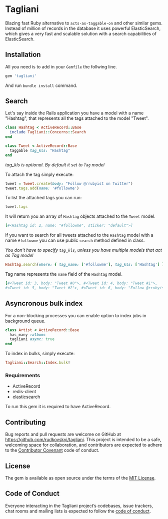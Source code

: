 # Tagliani

Blazing fast Ruby alternative to `acts-as-taggable-on` and other similar gems. Instead of million of records in the database it uses powerful ElasticSearch, which gives a very fast and scalable solution with a search capabilities of ElasticSearch.

## Installation

All you need is to add in your `Gemfile` the follwing line.

```ruby
gem 'tagliani'
```

And run `bundle install` command.

## Search

Let's say inside the Rails application you have a model with a name "Hashtag", that represents all the tags attached to the model "Tweet".

```ruby
class Hashtag < ActiveRecord::Base
  include Tagliani::Concerns::Search
end

class Tweet < ActiveRecord::Base
  taggable tag_kls: "Hashtag"
end
```

*tag_kls is optional. By default it set to `Tag` model*

To attach the tag simply execute:

```ruby
tweet = Tweet.create(body: "Follow @rrubyist on Twitter")
tweet.tags.add(name: '#followme')
```

To list the attached tags you can run:

```ruby
tweet.tags
```

It will return you an array of `Hashtag` objects attached to the `Tweet` model.

```ruby
[#<Hashtag id: 2, name: "#followme", sticker: "default">]
```

If you want to search for all tweets attached to the `Hashtag` model with a name `#followme` you can use public `search` method defined in class.

*You don't have to specify `tag_kls`, unless you have multiple models that act as Tag model*

```ruby
Hashtag.search(where: { tag_name: ['#followme'], tag_kls: ['Hashtag'] }
```

Tag name represents the `name` field of the `Hashtag` model.

```ruby
[#<Tweet id: 3, body: "Tweet #0">, #<Tweet id: 4, body: "Tweet #1">, 
#<Tweet id: 5, body: "Tweet #2">, #<Tweet id: 6, body: "Follow @rrubyist on Twitter">]
```

## Asyncronous bulk index

For a non-blocking processes you can enable option to index jobs in background queue.

```ruby
class Artist < ActiveRecord::Base
  has_many :albums
  tagliani async: true
end
```

To index in bulks, simply execute:
```ruby
Tagliani::Search::Index.bulk!
```

### Requirements

* ActiveRecord
* redis-client
* elasticsearch

To run this gem it is required to have ActiveRecord.

## Contributing

Bug reports and pull requests are welcome on GitHub at https://github.com/rudkovskyi/tagliani. This project is intended to be a safe, welcoming space for collaboration, and contributors are expected to adhere to the [Contributor Covenant](http://contributor-covenant.org) code of conduct.

## License

The gem is available as open source under the terms of the [MIT License](https://opensource.org/licenses/MIT).

## Code of Conduct

Everyone interacting in the Tagliani project’s codebases, issue trackers, chat rooms and mailing lists is expected to follow the [code of conduct](https://github.com/rudkovskyi/tagliani/blob/master/CODE_OF_CONDUCT.md).
